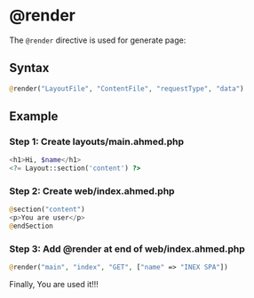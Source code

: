 # @render

The `@render` directive is used for generate page:

## Syntax

```php
@render("LayoutFile", "ContentFile", "requestType", "data")
```

## Example

### Step 1: Create layouts/main.ahmed.php

```php
<h1>Hi, $name</h1>
<?= Layout::section('content') ?>
```

### Step 2: Create web/index.ahmed.php

```php
@section("content")
<p>You are user</p>
@endSection
```

### Step 3: Add @render at end of web/index.ahmed.php

```php
@render("main", "index", "GET", ["name" => "INEX SPA"])
```

Finally, You are used it!!!
